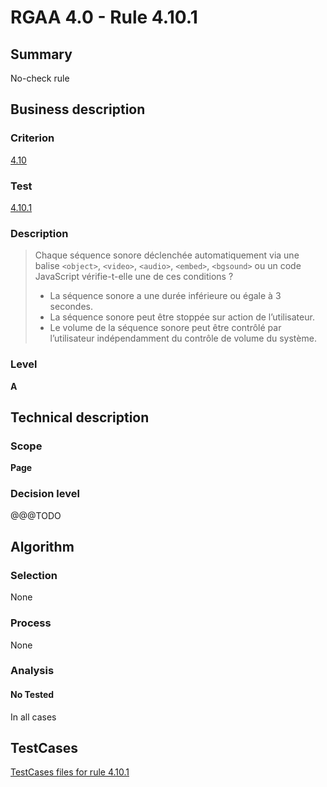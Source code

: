 # RGAA 4.0 - Rule 4.10.1

## Summary
No-check rule


## Business description

### Criterion
[4.10](https://www.numerique.gouv.fr/publications/rgaa-accessibilite/methode/criteres/#crit-4-10)

### Test
[4.10.1](https://www.numerique.gouv.fr/publications/rgaa-accessibilite/methode/criteres/#test-4-10-1)

### Description
> Chaque séquence sonore déclenchée automatiquement via une balise `<object>`, `<video>`, `<audio>`, `<embed>`, `<bgsound>` ou un code JavaScript vérifie-t-elle une de ces conditions ?
> 
> * La séquence sonore a une durée inférieure ou égale à 3 secondes.
> * La séquence sonore peut être stoppée sur action de l’utilisateur.
> * Le volume de la séquence sonore peut être contrôlé par l’utilisateur indépendamment du contrôle de volume du système.

### Level
**A**


## Technical description

### Scope
**Page**

### Decision level
@@@TODO


## Algorithm

### Selection
None

### Process
None

### Analysis

#### No Tested
In all cases


##  TestCases

[TestCases files for rule 4.10.1](https://gitlab.com/asqatasun/Asqatasun/-/tree/v5/rules/rules-rgaa4.0/src/test/resources/testcases/rgaa40//Rgaa40Rule041001/)


